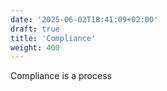 ```yaml
---
date: '2025-06-02T18:41:09+02:00'
draft: true
title: 'Compliance'
weight: 400
---
```

Compliance is a process
